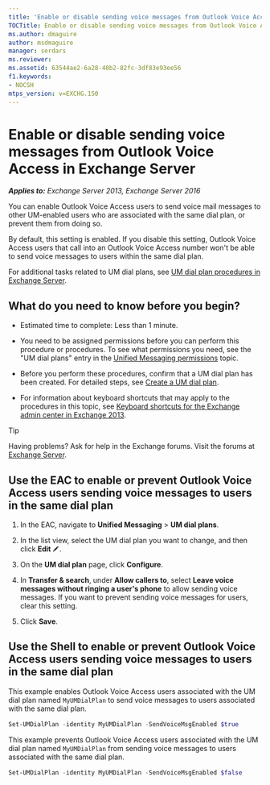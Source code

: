 ```yaml
---
title: 'Enable or disable sending voice messages from Outlook Voice Access: Exchange 2013 Help'
TOCTitle: Enable or disable sending voice messages from Outlook Voice Access
ms.author: dmaguire
author: msdmaguire
manager: serdars
ms.reviewer:
ms.assetid: 63544ae2-6a28-40b2-82fc-3df83e93ee56
f1.keywords:
- NOCSH
mtps_version: v=EXCHG.150
---
```


# Enable or disable sending voice messages from Outlook Voice Access in Exchange Server

_**Applies to:** Exchange Server 2013, Exchange Server 2016_

You can enable Outlook Voice Access users to send voice mail messages to other UM-enabled users who are associated with the same dial plan, or prevent them from doing so.

By default, this setting is enabled. If you disable this setting, Outlook Voice Access users that call into an Outlook Voice Access number won't be able to send voice messages to users within the same dial plan.

For additional tasks related to UM dial plans, see [UM dial plan procedures in Exchange Server](um-dial-plan-procedures-exchange-2013-help.md).

## What do you need to know before you begin?

- Estimated time to complete: Less than 1 minute.

- You need to be assigned permissions before you can perform this procedure or procedures. To see what permissions you need, see the "UM dial plans" entry in the [Unified Messaging permissions](unified-messaging-permissions-exchange-2013-help.md) topic.

- Before you perform these procedures, confirm that a UM dial plan has been created. For detailed steps, see [Create a UM dial plan](create-um-dial-plan-exchange-2013-help.md).

- For information about keyboard shortcuts that may apply to the procedures in this topic, see [Keyboard shortcuts for the Exchange admin center in Exchange 2013](keyboard-shortcuts-in-the-exchange-admin-center-2013-help.md).

> [!TIP]
> Having problems? Ask for help in the Exchange forums. Visit the forums at [Exchange Server](https://go.microsoft.com/fwlink/p/?linkId=60612).

## Use the EAC to enable or prevent Outlook Voice Access users sending voice messages to users in the same dial plan

1. In the EAC, navigate to **Unified Messaging** \> **UM dial plans**.

2. In the list view, select the UM dial plan you want to change, and then click **Edit** ![Edit icon](images/ITPro_EAC_EditIcon.gif).

3. On the **UM dial plan** page, click **Configure**.

4. In **Transfer & search**, under **Allow callers to**, select **Leave voice messages without ringing a user's phone** to allow sending voice messages. If you want to prevent sending voice messages for users, clear this setting.

5. Click **Save**.

## Use the Shell to enable or prevent Outlook Voice Access users sending voice messages to users in the same dial plan

This example enables Outlook Voice Access users associated with the UM dial plan named `MyUMDialPlan` to send voice messages to users associated with the same dial plan.

```powershell
Set-UMDialPlan -identity MyUMDialPlan -SendVoiceMsgEnabled $true
```

This example prevents Outlook Voice Access users associated with the UM dial plan named `MyUMDialPlan` from sending voice messages to users associated with the same dial plan.

```powershell
Set-UMDialPlan -identity MyUMDialPlan -SendVoiceMsgEnabled $false
```
